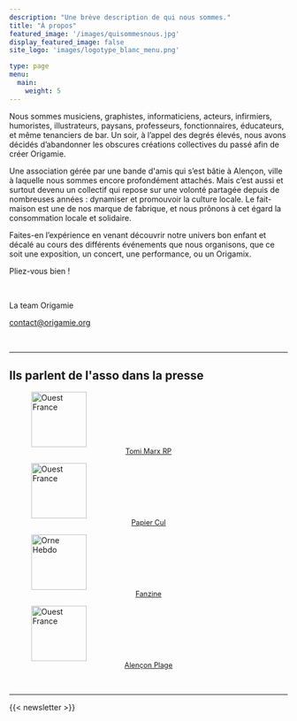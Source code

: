 ```yaml
---
description: "Une brève description de qui nous sommes."
title: "À propos"
featured_image: '/images/quisommesnous.jpg'
display_featured_image: false
site_logo: 'images/logotype_blanc_menu.png'

type: page
menu:
  main:
    weight: 5
---
```


Nous sommes musiciens, graphistes, informaticiens, acteurs, infirmiers, humoristes, illustrateurs, paysans, professeurs, fonctionnaires, éducateurs, et même tenanciers de bar. Un soir, à l’appel des degrés élevés, nous avons décidés d’abandonner les obscures créations collectives du passé afin de créer Origamie.

Une association gérée par une bande d'amis qui s’est bâtie à Alençon, ville à laquelle nous sommes encore profondément attachés. Mais c’est aussi et surtout devenu un collectif qui repose sur une volonté partagée depuis de nombreuses années : dynamiser et promouvoir la culture locale. Le fait-maison est une de nos marque de fabrique, et nous prônons à cet égard la consommation locale et solidaire. 

Faites-en l’expérience en venant découvrir notre univers bon enfant et décalé au cours des différents événements que nous organisons, que ce soit une exposition, un concert, une performance, ou un Origamix. 

Pliez-vous bien !

<br/>

La team Origamie

contact@origamie.org

<br/>

<hr/>

<h2> Ils parlent de l'asso dans la presse</h2>
<div class="press-info">
  <div>
    <a href="https://www.ouest-france.fr/normandie/alencon-61000/alencon-premier-album-et-concert-pour-tomi-marx-a-chapelmele-samedi-dff2bf6e-43cd-11ec-a328-2d975e42f8ff">
      <figure>
        <img alt="Ouest France" src="https://media.ouest-france.fr/v1/documents/d5a06162881f47abde8ca2f7b57b769e-of.svg" style="height: 100px">
        <figcaption style="font-size: 0.8rem; text-align: center">Tomi Marx RP</figcaption>
      </figure>  
    </a>
  </div>
  <div>
    <a href="https://www.ouest-france.fr/normandie/alencon-61000/papier-cul-un-fanzine-engage-cree-par-des-alenconnais-6840978">
      <figure>
        <img alt="Ouest France" src="https://media.ouest-france.fr/v1/documents/d5a06162881f47abde8ca2f7b57b769e-of.svg" style="height: 100px">
        <figcaption style="font-size: 0.8rem; text-align: center">Papier Cul</figcaption>
      </figure>  
    </a>
  </div>
  <div>
    <a href="https://actu.fr/normandie/alencon_61001/alencon-l-association-origamie-lance-papier-cul-son-fanzine-culturel-a-lire-aux-toilettes_34034959.html">
      <figure>
        <img src="https://static.actu.fr/marque/logo/orne-hebdo.svg" alt="Orne Hebdo" style="height: 100px">
        <figcaption style="font-size: 0.8rem; text-align: center">Fanzine</figcaption>
      </figure>  
  </a>
  </div>
  <div>
    <a href="https://www.ouest-france.fr/normandie/alencon-61000/des-livres-des-jeux-de-societe-et-un-dj-set-a-alencon-plage-ce-jeudi-11-aout-ad4217a0-17ca-11ed-92be-d940840fee51">
      <figure>
        <img alt="Ouest France" src="https://media.ouest-france.fr/v1/documents/d5a06162881f47abde8ca2f7b57b769e-of.svg" style="height: 100px">
        <figcaption style="font-size: 0.8rem; text-align: center">Alençon Plage</figcaption>
      </figure>
    </a>
  </div>
</div>

<br/>

<hr/>

{{< newsletter >}}